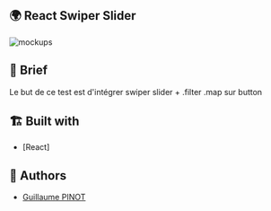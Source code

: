 ## 🌍 React Swiper Slider

![mockups](https://github.com/devmrobot/Swiper-Slider-React/blob/main/mockups.jpg)

## 🚀 Brief

Le but de ce test est d'intégrer swiper slider + .filter .map sur button

## 🏗️ Built with

-   [React]

## 👤 Authors

-   [Guillaume PINOT](mailto:dev@mrobot.fr)
